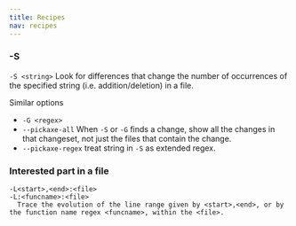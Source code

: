```yaml
---
title: Recipes
nav: recipes
---
```



### -S
``-S <string>``
Look for differences that change the number of occurrences of the specified string
(i.e. addition/deletion) in a file.

Similar options
* ``-G <regex>``
* ``--pickaxe-all`` When ``-S`` or ``-G`` finds a change, show all the changes in that changeset, not just the files that contain the change.
* ``--pickaxe-regex`` treat string in ``-S`` as extended regex.


### Interested part in a file

```
-L<start>,<end>:<file>
-L:<funcname>:<file>
  Trace the evolution of the line range given by <start>,<end>, or by the function name regex <funcname>, within the <file>.
```

